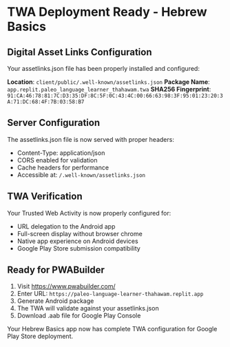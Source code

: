 # TWA Deployment Ready - Hebrew Basics

## Digital Asset Links Configuration

Your assetlinks.json file has been properly installed and configured:

**Location**: `client/public/.well-known/assetlinks.json`
**Package Name**: `app.replit.paleo_language_learner_thahawam.twa`
**SHA256 Fingerprint**: `91:CA:46:78:81:7C:D3:35:DF:8C:5F:0C:43:4C:00:66:63:98:3F:95:01:23:20:3A:71:DC:68:4F:7B:03:58:B7`

## Server Configuration

The assetlinks.json file is now served with proper headers:
- Content-Type: application/json
- CORS enabled for validation
- Cache headers for performance
- Accessible at: `/.well-known/assetlinks.json`

## TWA Verification

Your Trusted Web Activity is now properly configured for:
- URL delegation to the Android app
- Full-screen display without browser chrome
- Native app experience on Android devices
- Google Play Store submission compatibility

## Ready for PWABuilder

1. Visit https://www.pwabuilder.com/
2. Enter URL: `https://paleo-language-learner-thahawam.replit.app`
3. Generate Android package
4. The TWA will validate against your assetlinks.json
5. Download .aab file for Google Play Console

Your Hebrew Basics app now has complete TWA configuration for Google Play Store deployment.